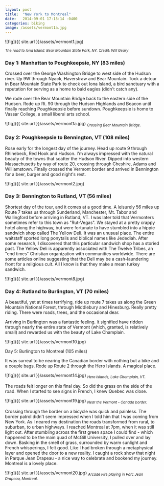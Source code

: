 ```yaml
---
layout: post
title:  "New York to Montreal"
date:   2014-09-01 17:15:14 -0400
categories: biking
image: /assets/vermont1a.jpg
---
```

![fig]({{ site.url }}/assets/vermont1.jpg)

<sub>*The road to Iona Island. Bear Mountain State Park, NY. Credit: Will Geary*</sub>

### Day 1: Manhattan to Poughkeepsie, NY (83 miles)

Crossed over the George Washington Bridge to west side of the Hudson river. Up 9W through Nyack, Haverstraw and Bear Mountain. Took a detour in Bear Mountain State Park to check out Iona Island, a bird sanctuary with a reputation for serving as a home to bald eagles (didn't catch any).

We rode over the Bear Mountain Bridge back to the eastern side of the Hudson. Rode up Rt. 90 through the Hudson Highlands and Beacon until finally reaching Poughkeepsie before sundown. Poughkeepsie is home to Vassar College, a small liberal arts school. 

![fig]({{ site.url }}/assets/vermont1a.jpg)
<sub>*Crossing Bear Mountain Bridge.*</sub>

### Day 2: Poughkeepsie to Bennington, VT (108  miles)

Rose early for the longest day of the journey. Head up route 9 through Rhinebeck, Red Hook and Hudson. I'm always impressed with the natural beauty of the towns that scatter the Hudson River. Dipped into western Massachusetts by way of route 20, crossing through Cheshire, Adams and Williamstown. Finally crossed the Vermont border and arrived in Bennington for a beer, burger and good night's rest. 

![fig]({{ site.url }}/assets/vermont2.jpg)

### Day 3: Bennington to Rutland, VT (56 miles)

Shortest day of the tour, and it comes at a good time. A leisurely 56 miles up Route 7 takes us through Sunderland, Manchester, Mt. Tabor and Wallingford before arriving in Rutland, VT. I was later told that Vermonters sometimes refer to this town as "Rut-Vegas". We stayed at a pretty crappy hotel along the highway, but were fortunate to have stumbled into a hippie sandwich shop called The Yellow Deli. It was an unusual place. The entire waitstaff sported long ponytails and biblical names like Jedediah. After some research, I discovered that this particular sandwich shop has a storied past. The Yellow Deli is apparently associated with The Twelve Tribes, an "end times" Christian organization with communities worldwide. There are some articles online suggesting that the Deli may be a cash-laundering front for a religious cult. All I know is that they make a mean turkey sandwich.

![fig]({{ site.url }}/assets/vermont8.jpg)

### Day 4: Rutland to Burlington, VT (70 miles)

A beautiful, yet at times terrifying, ride up route 7 takes us along the Green Mountain National Forest, through Middlebury and Hinesburg. Really pretty riding. There were roads, trees, and the occasional dear.

Arriving in Burlington was a fantastic feeling. It signified have ridden through nearly the entire state of Vermont (which, granted, is relatively small) and rewarded us with the beauty of Lake Champlain.

![fig]({{ site.url }}/assets/vermont10.jpg)

Day 5: Burlington to Montreal (105 miles)

It was surreal to be nearing the Canadian border with nothing but a bike and a couple bags. Rode up Route 2 through the Hero Islands. A magical place.

![fig]({{ site.url }}/assets/vermont14.jpg)
<sub>*Hero Islands, Lake Champlain, VT.*</sub>

The roads felt longer on this final day. So did the grass on the side of the road. When I started to see signs in French, I knew Quebec was close.

![fig]({{ site.url }}/assets/vermont19.jpg)
<sub>*Near the Vermont - Canada border.*</sub>

Crossing through the border on a bicycle was quick and painless. The border patrol didn't seem impressed when I told him that I was coming from New York. As I neared my destination the roads transformed from rural, to suburban, to urban highways. I reached Montreal at 7pm, when it was still light out. After stumbling across the first green space I could find - which happened to be the main quad of McGill University, I pulled over and lay down. Basking in the smell of grass, surrounded by warm sunlight and French whisperings, I felt good. Like I had broken through a metaphysical layer and opened the door to a new reality. I caught a rock show that night in Parque Jean Drapeau - a nice way to celebrate and bookend my journey. Montreal is a lovely place.

![fig]({{ site.url }}/assets/vermont20.jpg)
<sub>*Arcade Fire playing in Parc Jean Drapeau, Montreal.*</sub>









